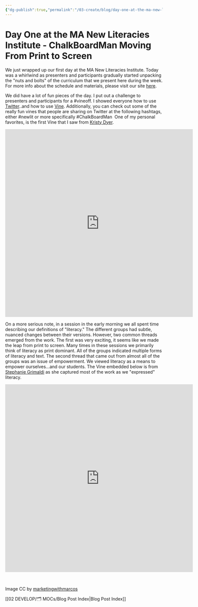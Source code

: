 ```yaml
---
{"dg-publish":true,"permalink":"/03-create/blog/day-one-at-the-ma-new-literacies-institute-chalk-board-man-moving-from-print-to-screen/","title":"Day One at the MA New Literacies Institute - ChalkBoardMan Moving From Print to Screen","tags":["chalkboardman","new-literacies"]}
---
```


# Day One at the MA New Literacies Institute - ChalkBoardMan Moving From Print to Screen

We just wrapped up our first day at the MA New Literacies Institute. Today was a whirlwind as presenters and participants gradually started unpacking the "nuts and bolts" of the curriculum that we present here during the week. For more info about the schedule and materials, please visit our site [here](http://mnli.org/mnli13/).

We did have a lot of fun pieces of the day. I put out a challenge to presenters and participants for a #vineoff. I showed everyone how to use [Twitter](https://sites.google.com/site/textsandtools/techtutorials/social-networks/twitter)..and how to use [Vine](https://vine.co/). Additionally, you can check out some of the really fun vines that people are sharing on Twitter at the following hashtags, either #newlit or more specifically #ChalkBoardMan  One of my personal favorites, is the first Vine that I saw from [Kristy Dyer](https://twitter.com/Kdyer1).

<iframe src="https://vine.co/v/hb671b7Aexh/embed/simple" height="600" width="600" frameborder="0"></iframe>

On a more serious note, in a session in the early morning we all spent time describing our definitions of "literacy." The different groups had subtle, nuanced changes between their versions. However, two common threads emerged from the work. The first was very exciting, it seems like we made the leap from print to screen. Many times in these sessions we primarily think of literacy as print dominant. All of the groups indicated multiple forms of literacy and text. The second thread that came out from almost all of the groups was an issue of empowerment. We viewed literacy as a means to empower ourselves...and our students. The Vine embedded below is from [Stephanie Grimaldi](https://twitter.com/mommygrim) as she captured most of the work as we "expressed" literacy.

<iframe src="https://vine.co/v/hb66tOVvjMD/embed/simple" height="600" width="600" frameborder="0"></iframe>

<script charset="utf-8" type="text/javascript" src="//platform.vine.co/static/scripts/embed.js" async></script>

 

Image CC by [marketingwithmarcos](http://marketingwithmarcos.com/page/2/)

[[02 DEVELOP/🗂️ MOCs/Blog Post Index\|Blog Post Index]]